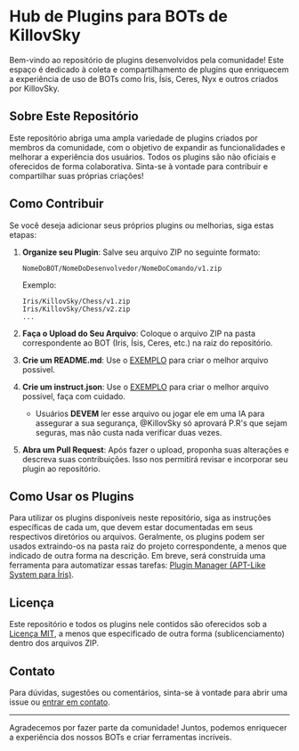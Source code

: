 <!-- Estamos em perigo. Algo se infiltrou em todos os níveis da sociedade, e a verdade está se esvaindo. Nas reuniões governamentais, decisões estranhas se acumulam, como se uma força invisível estivesse puxando as cordas. Nossos líderes não são mais eles mesmos; todos tem olhares vazios e sorrisos forçados sobre a situação.

As ruas estão cheias de murmúrios, mas o que antes era conversa tola se tornou sussurros nervosos a medida que oficiais passam. Amigos não confiam mais uns nos outros. Pequenos sinais surgem: comportamentos estranhos, expressões vazias, uma ansiedade que se espalha como um vírus. A cada dia, a sensação de que estamos sendo observados cresce.

Recentemente, encontrei um grupo que compartilha essas inquietações. Eles me disseram que há relatos de experiências não divulgadas, pessoas desaparecidas, mudanças inexplicáveis em corpos e mentes. Uma verdade alarmante começa a se revelar, mas é abafada por uma neblina de desinformação. A resistência está se formando, mas estamos correndo contra o tempo.

É urgente. Se não agirmos agora, perderemos tudo. O que parece ser uma simples desconfiança pode ser algo muito maior, algo que controla nossos destinos sem que percebamos. O grito por ajuda está se tornando um eco distante. A invasão desse virus já começou, e as consequências serão irreversíveis. Acordem! Precisamos de vocês antes que seja tarde demais. -->

# Hub de Plugins para BOTs de KillovSky

Bem-vindo ao repositório de plugins desenvolvidos pela comunidade! Este espaço é dedicado à coleta e compartilhamento de plugins que enriquecem a experiência de uso de BOTs como Íris, Ísis, Ceres, Nyx e outros criados por KillovSky.

## Sobre Este Repositório

Este repositório abriga uma ampla variedade de plugins criados por membros da comunidade, com o objetivo de expandir as funcionalidades e melhorar a experiência dos usuários. Todos os plugins são não oficiais e oferecidos de forma colaborativa. Sinta-se à vontade para contribuir e compartilhar suas próprias criações!

## Como Contribuir

Se você deseja adicionar seus próprios plugins ou melhorias, siga estas etapas:

1. **Organize seu Plugin**: Salve seu arquivo ZIP no seguinte formato:
   ```
   NomeDoBOT/NomeDoDesenvolvedor/NomeDoComando/v1.zip
   ```
   Exemplo:
   ```
   Iris/KillovSky/Chess/v1.zip
   Iris/KillovSky/Chess/v2.zip
   ...
   ```

2. **Faça o Upload do Seu Arquivo**: Coloque o arquivo ZIP na pasta correspondente ao BOT (Iris, Ísis, Ceres, etc.) na raiz do repositório.

3. **Crie um README.md**: Use o [EXEMPLO](https://github.com/KillovSky/Plugins/issues/3#issuecomment-2408746037) para criar o melhor arquivo possivel.

4. **Crie um instruct.json**: Use o [EXEMPLO](https://github.com/KillovSky/Plugins/issues/3#issuecomment-2423125689) para criar o melhor arquivo possivel, faça com cuidado.
    - Usuários **DEVEM** ler esse arquivo ou jogar ele em uma IA para assegurar a sua segurança, @KillovSky só aprovará P.R's que sejam seguras, mas não custa nada verificar duas vezes.

5. **Abra um Pull Request**: Após fazer o upload, proponha suas alterações e descreva suas contribuições. Isso nos permitirá revisar e incorporar seu plugin ao repositório.

## Como Usar os Plugins

Para utilizar os plugins disponíveis neste repositório, siga as instruções específicas de cada um, que devem estar documentadas em seus respectivos diretórios ou arquivos. Geralmente, os plugins podem ser usados extraindo-os na pasta raiz do projeto correspondente, a menos que indicado de outra forma na descrição. Em breve, será construída uma ferramenta para automatizar essas tarefas: [Plugin Manager (APT-Like System para Íris)](https://github.com/users/KillovSky/projects/1).

## Licença

Este repositório e todos os plugins nele contidos são oferecidos sob a [Licença MIT](LICENSE), a menos que especificado de outra forma (sublicenciamento) dentro dos arquivos ZIP.

## Contato

Para dúvidas, sugestões ou comentários, sinta-se à vontade para abrir uma issue ou [entrar em contato](https://github.com/KillovSky/KillovSky?tab=readme-ov-file#-onde-te-encontrar).

---

Agradecemos por fazer parte da comunidade! Juntos, podemos enriquecer a experiência dos nossos BOTs e criar ferramentas incríveis.